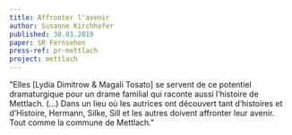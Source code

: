 ```yaml
---
title: Affronter l'avenir
author: Susanne Kirchhofer
published: 30.01.2019
paper: SR Fernsehen
press-ref: pr-mettlach
project: mettlach
---
```


"Elles [Lydia Dimitrow & Magali Tosato] se servent de ce potentiel dramaturgique pour un drame familial qui raconte aussi l’histoire de Mettlach. (…) Dans un lieu où les autrices ont découvert tant d’histoires et d’Histoire, Hermann, Silke, Sill et les autres doivent affronter leur avenir. Tout comme la commune de Mettlach."
